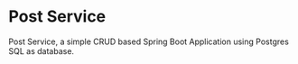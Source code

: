 # Post Service
Post Service, a simple CRUD based Spring Boot Application using Postgres SQL as database.
